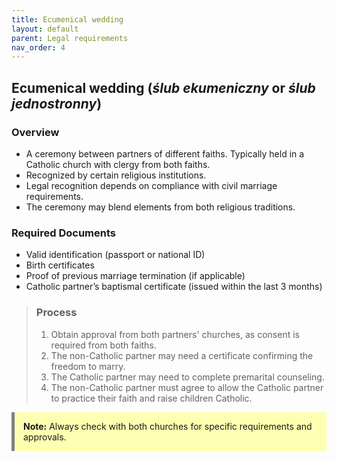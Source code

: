 ```yaml
---
title: Ecumenical wedding
layout: default
parent: Legal requirements
nav_order: 4
---
```

## Ecumenical wedding (*ślub ekumeniczny* or *ślub jednostronny*)

### Overview

- A ceremony between partners of different faiths. Typically held in a Catholic church with clergy from both faiths.
- Recognized by certain religious institutions.
- Legal recognition depends on compliance with civil marriage requirements.
- The ceremony may blend elements from both religious traditions.

### Required Documents

- Valid identification (passport or national ID)  
- Birth certificates  
- Proof of previous marriage termination (if applicable)  
- Catholic partner’s baptismal certificate (issued within the last 3 months)  
  
> ### Process
> 1. Obtain approval from both partners' churches, as consent is required from both faiths.  
> 2. The non-Catholic partner may need a certificate confirming the freedom to marry.  
> 3. The Catholic partner may need to complete premarital counseling.  
> 4. The non-Catholic partner must agree to allow the Catholic partner to practice their faith and raise children Catholic.  
<div style="background-color: #ffffb1; border-left: 5px solid grey; padding: 1em; margin: 1em 0;">
<strong>Note:</strong> Always check with both churches for specific requirements and approvals.
</div>
